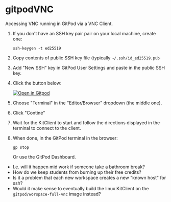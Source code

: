 # gitpodVNC

Accessing VNC running in GitPod via a VNC Client.

1. If you don't have an SSH key pair pair on your local machine, create one:
    ```
    ssh-keygen -t ed25519
    ```
2. Copy contents of public SSH key file (typically `~/.ssh/id_ed25519.pub`
3. Add "New SSH" key in GitPod User Settings and paste in the public SSH key.
4. Click the button below:

   [![Open in Gitpod](https://gitpod.io/button/open-in-gitpod.svg)](https://gitpod.io/#https://gitlab.com/hfossedu/kits/KitClient-Linux-GitPod)

5. Choose "Terminal" in the "Editor/Browser" dropdown (the middle one).
6. Click "Contine"
7. Wait for the KitClient to start and follow the directions displayed in the terminal to connect to the client.
8. When done, in the GitPod terminal in the browser:
   ```
   gp stop
   ```
   Or use the GitPod Dashboard.
  - I.e. will it happen mid work if someone take a bathroom break?
- How do we keep students from burning up their free credits?
- Is it a problem that each new workspace creates a new "known host" for ssh?
- Would it make sense to eventually build the linux KitClient on the `gitpod/worspace-full-vnc` image instead?
